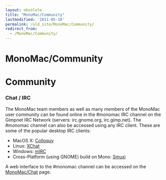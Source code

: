 ```yaml
---
layout: obsolete
title: "MonoMac/Community"
lastmodified: '2011-05-10'
permalink: /old_site/MonoMac/Community/
redirect_from:
  - /MonoMac/Community/
---
```


MonoMac/Community
=================

Community
=========

### Chat / IRC

The MonoMac team members as well as many members of the MonoMac user community can be found online in the \#monomac IRC channel on the Gimpnet IRC Network (servers: irc.gnome.org, irc.gimp.net). The \#monomac channel can also be accessed using any IRC client. These are some of the popular desktop IRC clients:

-   MacOS X: [Colloquy](http://www.colloquy.info/)
-   Linux: [XChat](http://www.xchat.org/)
-   Windows: [mIRC](http://www.mirc.com/)
-   Cross-Platform (using GNOME) build on Mono: [Smuxi](http://www.smuxi.org/)

A web interface to the \#monomac channel can be accessed on the [MonoMac/Chat]({{site.github.url}}/old_site/MonoMac/Chat "MonoMac/Chat") page.

 

